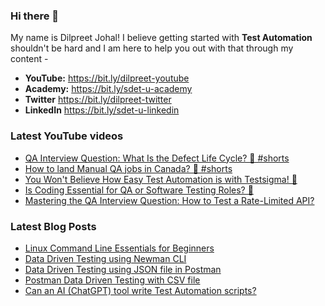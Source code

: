 ### Hi there 👋

My name is Dilpreet Johal! I believe getting started with **Test Automation** shouldn't be hard and I am here to help you out with that through my content -

- **YouTube:** https://bit.ly/dilpreet-youtube
- **Academy:** https://bit.ly/sdet-u-academy
- **Twitter** https://bit.ly/dilpreet-twitter
- **LinkedIn** https://bit.ly/sdet-u-linkedin

### Latest YouTube videos

<!-- YOUTUBE-VIDEOS-LIST:START -->
- [QA Interview Question: What Is the Defect Life Cycle? 🐞 #shorts](https://www.youtube.com/watch?v=sjmMigfQCZc)
- [How to land Manual QA jobs in Canada? 💼 #shorts](https://www.youtube.com/watch?v=_tT6-DUB-Dw)
- [You Won&#39;t Believe How Easy Test Automation is with Testsigma! 🤯](https://www.youtube.com/watch?v=pwUsO7syzt4)
- [Is Coding Essential for  QA or Software Testing Roles? 🤔](https://www.youtube.com/watch?v=AkGdOEs-Vi4)
- [Mastering the QA Interview Question: How to Test a Rate-Limited API?](https://www.youtube.com/watch?v=XYaAhC6zgqE)
<!-- YOUTUBE-VIDEOS-LIST:END -->


### Latest Blog Posts
<!-- BLOG-POST-LIST:START -->
- [Linux Command Line Essentials for Beginners](https://automationbro.com/blog/linux-command-line/?utm_source=rss&utm_medium=rss&utm_campaign=linux-command-line)
- [Data Driven Testing using Newman CLI](https://automationbro.com/blog/newman-data-driven-testing/?utm_source=rss&utm_medium=rss&utm_campaign=newman-data-driven-testing)
- [Data Driven Testing using JSON file in Postman](https://automationbro.com/blog/data-driven-testing-using-json-file-in-postman/?utm_source=rss&utm_medium=rss&utm_campaign=data-driven-testing-using-json-file-in-postman)
- [Postman Data Driven Testing with CSV file](https://automationbro.com/blog/postman-csv-data-driven-testing/?utm_source=rss&utm_medium=rss&utm_campaign=postman-csv-data-driven-testing)
- [Can an AI &lpar;ChatGPT&rpar; tool write Test Automation scripts?](https://automationbro.com/blog/chatgpt-test-automation/?utm_source=rss&utm_medium=rss&utm_campaign=chatgpt-test-automation)
<!-- BLOG-POST-LIST:END -->
